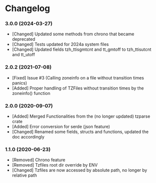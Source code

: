 # Changelog

### 3.0.0 (2024-03-27)

- [Changed] Updated some methods from chrono that became deprecated
- [Changed] Tests updated for 2024a system files
- [Changed] Updated fields tzh_ttisgmtcnt and tt_gmtoff to tzh_ttisutcnt and tt_utoff

### 2.0.2 (2021-07-08)

- [Fixed] Issue #3 (Calling zoneinfo on a file without transition times panics)
- [Added] Proper handling of TZFiles without transition times by the zoneinfo() function

### 2.0.0 (2020-09-07)

- [Added] Merged Functionalities from the (no longer updated) tzparse crate
- [Added] Error conversion for serde (json feature)
- [Changed] Renamed some fields, structs and functions, updated the doc accordingly

### 1.1.0 (2020-06-23)

- [Removed] Chrono feature
- [Removed] Tzfiles root dir override by ENV
- [Changed] Tzfiles are now accessed by absolute path, no longer by relative path
